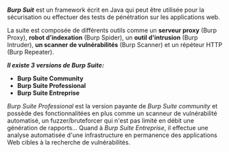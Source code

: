 ***Burp Suit*** est un framework écrit en Java qui peut être utilisée pour la sécurisation ou effectuer des tests de pénétration sur les applications web.

La suite est composée de différents outils comme un **serveur proxy** (Burp Proxy), **robot d’indexation** (Burp Spider), un **outil d'intrusion** (Burp Intruder), **un scanner de vulnérabilités** (Burp Scanner) et un répéteur HTTP (Burp Repeater).

***Il existe 3 versions de Burp Suite:***
- **Burp Suite Community**
- **Burp Suite Professional**
- **Burp Suite Entreprise**

*Burp Suite Professional* est la version payante de *Burp Suite community* et possède des fonctionnalitées en plus comme un scanneur de vulnérabilité automatisé, un fuzzer/bruteforcer qui n'est pas limité en débit une génération de rapports... Quand à *Burp Suite Entreprise*, il effectue une analyse automatisée d'une infrastructure en permanence des applications Web cibles à la recherche de vulnérabilités.

